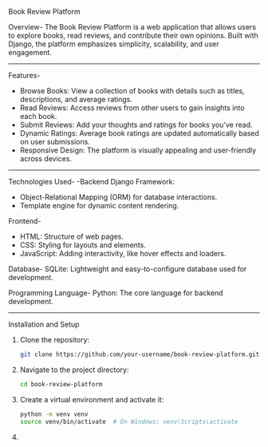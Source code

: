 Book Review Platform

Overview-
The Book Review Platform is a web application that allows users to explore books, read reviews, and contribute their own opinions. Built with Django, the platform emphasizes simplicity, scalability, and user engagement.

---

Features-
- Browse Books: View a collection of books with details such as titles, descriptions, and average ratings.
- Read Reviews: Access reviews from other users to gain insights into each book.
- Submit Reviews: Add your thoughts and ratings for books you've read.
- Dynamic Ratings: Average book ratings are updated automatically based on user submissions.
- Responsive Design: The platform is visually appealing and user-friendly across devices.

---

Technologies Used-
-Backend
Django Framework: 
  - Object-Relational Mapping (ORM) for database interactions.
  - Template engine for dynamic content rendering.

Frontend-
- HTML: Structure of web pages.
- CSS: Styling for layouts and elements.
- JavaScript: Adding interactivity, like hover effects and loaders.

Database-
SQLite: Lightweight and easy-to-configure database used for development.

Programming Language-
Python: The core language for backend development.

---

Installation and Setup
1. Clone the repository:
   ```bash
   git clone https://github.com/your-username/book-review-platform.git
2. Navigate to the project directory:
   ```bash
   cd book-review-platform
3. Create a virtual environment and activate it:
    ```bash
    python -m venv venv
    source venv/bin/activate  # On Windows: venv\Scripts\activate
4. 



